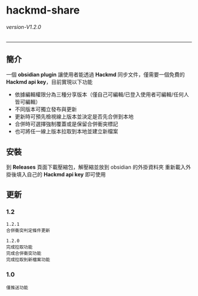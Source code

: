 # hackmd-share
###### *version-V1.2.0* 
---
## 簡介
一個 **obsidian plugin** 讓使用者能透過 **Hackmd** 同步文件，僅需要一個免費的 **Hackmd api key**，目前實現以下功能
- 依據編輯權限分為三種分享版本（僅自己可編輯/已登入使用者可編輯/任何人皆可編輯）
- 不同版本可獨立發布與更新
- 更新時可預先檢視線上版本並決定是否先合併到本地
- 合併時可選擇強制覆蓋或是保留合併衝突標記
- 也可將任一線上版本拉取到本地並建立新檔案
  
## 安裝
到 **Releases** 頁面下載壓縮包，解壓縮並放到 obsidian 的外掛資料夾
重新載入外掛後填入自己的 **Hackmd api key** 即可使用

## 更新

### 1.2
```
1.2.1
合併衝突判定條件更新

1.2.0
完成拉取功能
完成合併衝突功能
完成拉取到新檔案功能

```

### 1.0
```
僅推送功能

```
